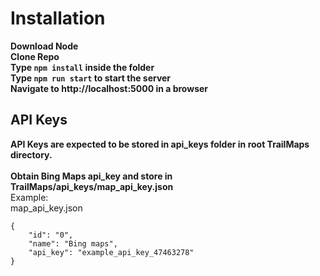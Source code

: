 # Installation
**Download Node**<br>
**Clone Repo**<br>
**Type `npm install` inside the folder**<br>
**Type `npm run start` to start the server**<br>
**Navigate to http://localhost:5000 in a browser** <br>
## API Keys
**API Keys are expected to be stored in api_keys folder in root TrailMaps directory.**<br><br>
**Obtain Bing Maps api_key and store in TrailMaps/api_keys/map_api_key.json**<br>
Example:<br>
map_api_key.json
```
{
    "id": "0",
    "name": "Bing maps",
    "api_key": "example_api_key_47463278"
}
```